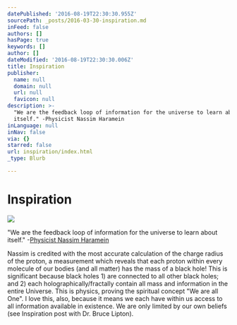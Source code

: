 ```yaml
---
datePublished: '2016-08-19T22:30:30.955Z'
sourcePath: _posts/2016-03-30-inspiration.md
inFeed: false
authors: []
hasPage: true
keywords: []
author: []
dateModified: '2016-08-19T22:30:30.006Z'
title: Inspiration
publisher:
  name: null
  domain: null
  url: null
  favicon: null
description: >-
  "We are the feedback loop of information for the universe to learn about
  itself." -Physicist Nassim Haramein
inLanguage: null
inNav: false
via: {}
starred: false
url: inspiration/index.html
_type: Blurb

---
```

# Inspiration
![](https://the-grid-user-content.s3-us-west-2.amazonaws.com/8ae3eb2b-2156-4fe6-8111-0d8f878bbf8b.jpg)

"We are the feedback loop of information for the universe to learn about itself." -[Physicist Nassim Haramein][0]

Nassim is credited with the most accurate calculation of the charge radius of the proton, a measurement which reveals that each proton within every molecule of our bodies (and all matter) has the mass of a black hole! This is significant because black holes 1) are connected to all other black holes; and 2) each holographically/fractally contain all mass and information in the entire Universe. This is physics, proving the spiritual concept "We are all One". I love this, also, because it means we each have within us access to all information available in existence. We are only limited by our own beliefs (see Inspiration post with Dr. Bruce Lipton).

[0]: http://resonance.is/explore/nassim-haramein/